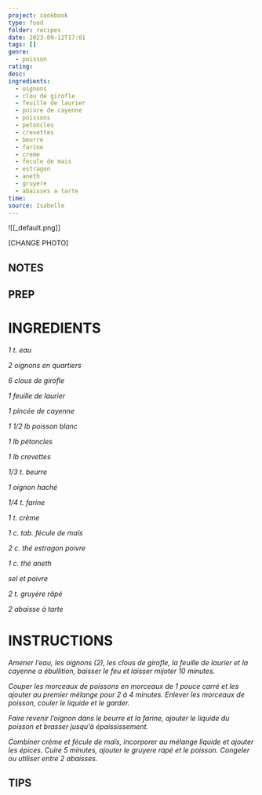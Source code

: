 ```yaml
---
project: cookbook
type: food
folder: recipes
date: 2023-09-12T17:01
tags: []
genre:
  - poisson
rating: 
desc: 
ingredients:
  - oignons
  - clou de girofle
  - feuille de laurier
  - poivre de cayenne
  - poissons
  - petoncles
  - crevettes
  - beurre
  - farine
  - creme
  - fecule de mais
  - estragon
  - aneth
  - gruyere
  - abaisses a tarte
time: 
source: Isabelle
---
```


![[_default.png]]

[CHANGE PHOTO]


## NOTES




## PREP


# INGREDIENTS

_1 t. eau_

_2 oignons en quartiers_

_6 clous de girofle_

_1 feuille de laurier_

_1 pincée de cayenne_

_1 1/2 lb poisson blanc_

_1 lb pétoncles_

_1 lb crevettes_

_1/3 t. beurre_

_1 oignon haché_

_1/4 t. farine_

_1 t. crème_

_1 c. tab. fécule de maïs_

_2 c. thé estragon poivre_

_1 c. thé aneth_

_sel et poivre_

_2 t. gruyère râpé_

_2 abaisse à tarte_



# INSTRUCTIONS

_Amener l’eau, les oignons (2), les clous de_
_girofle, la feuille de laurier et la cayenne a_
_ébullition, baisser le feu et laisser mijoter 10_
_minutes._

_Couper les morceaux de poissons en morceaux_
_de 1 pouce carré et les ajouter au premier_
_mélange pour 2 à 4 minutes. Enlever les morceaux_
_de poisson, couler le liquide et le garder._

_Faire revenir l’oignon dans le beurre et la farine,_
_ajouter le liquide du poisson et brasser jusqu’à_
_épaississement._

_Combiner crème et fécule de maïs, incorporer_
_au mélange liquide et ajouter les épices. Cuire_
_5 minutes, ajouter le gruyere rapé et le poisson._
_Congeler ou utiliser entre 2 abaisses._



## TIPS



